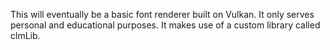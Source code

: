 This will eventually be a basic font renderer built on Vulkan. It only serves personal and educational purposes. It makes use of a custom library called clmLib.

